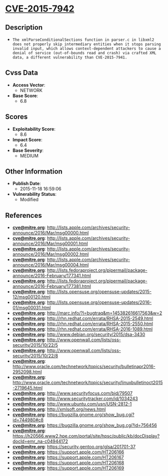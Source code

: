 
# [CVE-2015-7942](https://cve.mitre.org/cgi-bin/cvename.cgi?name=CVE-2015-7942)

## Description

- `The xmlParseConditionalSections function in parser.c in libxml2 does not properly skip intermediary entities when it stops parsing invalid input, which allows context-dependent attackers to cause a denial of service (out-of-bounds read and crash) via crafted XML data, a different vulnerability than CVE-2015-7941.`

## Cvss Data

- **Access Vector**:
  - NETWORK
- **Base Score**:
  - 6.8

## Scores

- **Exploitability Score**:
  - 8.6
- **Impact Score**:
  - 6.4
- **Base Severity**:
  - MEDIUM

## Other Information

- **Publish Date**:
  - 2015-11-18 16:59:06
- **Vulnerability Status**:
  - Modified

## References

- **cve@mitre.org**: http://lists.apple.com/archives/security-announce/2016/Mar/msg00000.html
- **cve@mitre.org**: http://lists.apple.com/archives/security-announce/2016/Mar/msg00001.html
- **cve@mitre.org**: http://lists.apple.com/archives/security-announce/2016/Mar/msg00002.html
- **cve@mitre.org**: http://lists.apple.com/archives/security-announce/2016/Mar/msg00004.html
- **cve@mitre.org**: http://lists.fedoraproject.org/pipermail/package-announce/2016-February/177341.html
- **cve@mitre.org**: http://lists.fedoraproject.org/pipermail/package-announce/2016-February/177381.html
- **cve@mitre.org**: http://lists.opensuse.org/opensuse-updates/2015-12/msg00120.html
- **cve@mitre.org**: http://lists.opensuse.org/opensuse-updates/2016-01/msg00031.html
- **cve@mitre.org**: http://marc.info/?l=bugtraq&m=145382616617563&w=2
- **cve@mitre.org**: http://rhn.redhat.com/errata/RHSA-2015-2549.html
- **cve@mitre.org**: http://rhn.redhat.com/errata/RHSA-2015-2550.html
- **cve@mitre.org**: http://rhn.redhat.com/errata/RHSA-2016-1089.html
- **cve@mitre.org**: http://www.debian.org/security/2015/dsa-3430
- **cve@mitre.org**: http://www.openwall.com/lists/oss-security/2015/10/22/5
- **cve@mitre.org**: http://www.openwall.com/lists/oss-security/2015/10/22/8
- **cve@mitre.org**: http://www.oracle.com/technetwork/topics/security/bulletinapr2016-2952098.html
- **cve@mitre.org**: http://www.oracle.com/technetwork/topics/security/linuxbulletinoct2015-2719645.html
- **cve@mitre.org**: http://www.securityfocus.com/bid/79507
- **cve@mitre.org**: http://www.securitytracker.com/id/1034243
- **cve@mitre.org**: http://www.ubuntu.com/usn/USN-2812-1
- **cve@mitre.org**: http://xmlsoft.org/news.html
- **cve@mitre.org**: https://bugzilla.gnome.org/show_bug.cgi?id=744980#c8
- **cve@mitre.org**: https://bugzilla.gnome.org/show_bug.cgi?id=756456
- **cve@mitre.org**: https://h20566.www2.hpe.com/portal/site/hpsc/public/kb/docDisplay?docId=emr_na-c04944172
- **cve@mitre.org**: https://security.gentoo.org/glsa/201701-37
- **cve@mitre.org**: https://support.apple.com/HT206166
- **cve@mitre.org**: https://support.apple.com/HT206167
- **cve@mitre.org**: https://support.apple.com/HT206168
- **cve@mitre.org**: https://support.apple.com/HT206169
